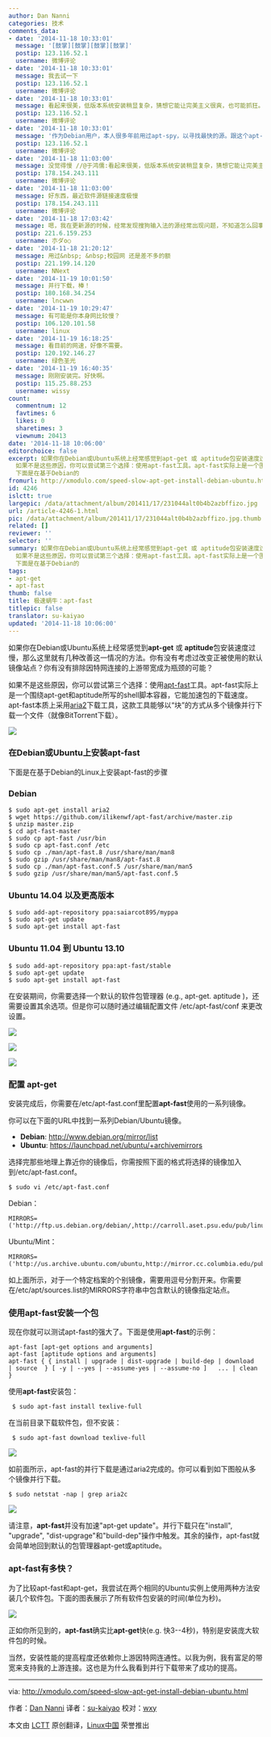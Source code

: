```yaml
---
author: Dan Nanni
categories: 技术
comments_data:
- date: '2014-11-18 10:33:01'
  message: '[鼓掌][鼓掌][鼓掌][鼓掌]'
  postip: 123.116.52.1
  username: 微博评论
- date: '2014-11-18 10:33:01'
  message: 我去试一下
  postip: 123.116.52.1
  username: 微博评论
- date: '2014-11-18 10:33:01'
  message: 看起来很美，低版本系统安装稍显复杂，猜想它能让完美主义很爽，也可能抓狂。
  postip: 123.116.52.1
  username: 微博评论
- date: '2014-11-18 10:33:01'
  message: '作为Debian用户，本人很多年前用过apt-spy，以寻找最快的源。跟这个apt-fast原理不同。//@西邮Linux兴趣小组: [鼓掌][鼓掌][鼓掌][鼓掌]'
  postip: 123.116.52.1
  username: 微博评论
- date: '2014-11-18 11:03:00'
  message: 没觉得慢 //@于鸿儒:看起来很美，低版本系统安装稍显复杂，猜想它能让完美主义很爽，也可能抓狂。
  postip: 178.154.243.111
  username: 微博评论
- date: '2014-11-18 11:03:00'
  message: 好东西，最近软件源链接速度极慢
  postip: 178.154.243.111
  username: 微博评论
- date: '2014-11-18 17:03:42'
  message: 嗯，我在更新源的时候，经常发现搜狗输入法的源经常出现问题，不知道怎么回事。还有一些库的经常会在update时抓取失败
  postip: 221.6.159.253
  username: 朩ダo○
- date: '2014-11-18 21:20:12'
  message: 用过&nbsp; &nbsp;校园网 还是差不多的额
  postip: 221.199.14.120
  username: NNext
- date: '2014-11-19 10:01:50'
  message: 并行下载，棒！
  postip: 180.168.34.254
  username: lncwwn
- date: '2014-11-19 10:29:47'
  message: 有可能是你本身网比较慢？
  postip: 106.120.101.58
  username: linux
- date: '2014-11-19 16:18:25'
  message: 看目前的网速，好像不需要。
  postip: 120.192.146.27
  username: 绿色圣光
- date: '2014-11-19 16:40:35'
  message: 刚刚安装完。好快啊。
  postip: 115.25.88.253
  username: wissy
count:
  commentnum: 12
  favtimes: 6
  likes: 0
  sharetimes: 3
  viewnum: 20413
date: '2014-11-18 10:06:00'
editorchoice: false
excerpt: 如果你在Debian或Ubuntu系统上经常感觉到apt-get 或 aptitude包安装速度过慢，那么这里就有几种改善这一情况的方法。你有没有考虑过改变正被使用的默认镜像站点？你有没有排除因特网连接的上游带宽成为瓶颈的可能？
  如果不是这些原因，你可以尝试第三个选择：使用apt-fast工具。apt-fast实际上是一个围绕apt-get和aptitude所写的shell脚本容器，它能加速包的下载速度。apt-fast本质上采用aria2下载工具，这款工具能够以块的方式从多个镜像并行下载一个文件（就像BitTorrent下载）。  在Debian或Ubuntu上安装apt-fast
  下面是在基于Debian的
fromurl: http://xmodulo.com/speed-slow-apt-get-install-debian-ubuntu.html
id: 4246
islctt: true
largepic: /data/attachment/album/201411/17/231044alt0b4b2azbffizo.jpg
url: /article-4246-1.html
pic: /data/attachment/album/201411/17/231044alt0b4b2azbffizo.jpg.thumb.jpg
related: []
reviewer: ''
selector: ''
summary: 如果你在Debian或Ubuntu系统上经常感觉到apt-get 或 aptitude包安装速度过慢，那么这里就有几种改善这一情况的方法。你有没有考虑过改变正被使用的默认镜像站点？你有没有排除因特网连接的上游带宽成为瓶颈的可能？
  如果不是这些原因，你可以尝试第三个选择：使用apt-fast工具。apt-fast实际上是一个围绕apt-get和aptitude所写的shell脚本容器，它能加速包的下载速度。apt-fast本质上采用aria2下载工具，这款工具能够以块的方式从多个镜像并行下载一个文件（就像BitTorrent下载）。  在Debian或Ubuntu上安装apt-fast
  下面是在基于Debian的
tags:
- apt-get
- apt-fast
thumb: false
title: 极速蜗牛：apt-fast
titlepic: false
translator: su-kaiyao
updated: '2014-11-18 10:06:00'
---
```


如果你在Debian或Ubuntu系统上经常感觉到**apt-get** 或 **aptitude**包安装速度过慢，那么这里就有几种改善这一情况的方法。你有没有考虑过改变正被使用的默认镜像站点？你有没有排除因特网连接的上游带宽成为瓶颈的可能？


如果不是这些原因，你可以尝试第三个选择：使用[apt-fast](https://github.com/ilikenwf/apt-fast)工具。apt-fast实际上是一个围绕apt-get和aptitude所写的shell脚本容器，它能加速包的下载速度。apt-fast本质上采用[aria2](http://aria2.sourceforge.net/)下载工具，这款工具能够以“块”的方式从多个镜像并行下载一个文件（就像BitTorrent下载）。


![](/data/attachment/album/201411/17/231044alt0b4b2azbffizo.jpg)


### 在Debian或Ubuntu上安装apt-fast


下面是在基于Debian的Linux上安装apt-fast的步骤


### Debian



```
$ sudo apt-get install aria2
$ wget https://github.com/ilikenwf/apt-fast/archive/master.zip
$ unzip master.zip
$ cd apt-fast-master
$ sudo cp apt-fast /usr/bin
$ sudo cp apt-fast.conf /etc
$ sudo cp ./man/apt-fast.8 /usr/share/man/man8
$ sudo gzip /usr/share/man/man8/apt-fast.8
$ sudo cp ./man/apt-fast.conf.5 /usr/share/man/man5
$ sudo gzip /usr/share/man/man5/apt-fast.conf.5

```

### Ubuntu 14.04 以及更高版本



```
$ sudo add-apt-repository ppa:saiarcot895/myppa
$ sudo apt-get update
$ sudo apt-get install apt-fast

```

### Ubuntu 11.04 到 Ubuntu 13.10



```
$ sudo add-apt-repository ppa:apt-fast/stable
$ sudo apt-get update
$ sudo apt-get install apt-fast

```

在安装期间，你需要选择一个默认的软件包管理器 (e.g., apt-get. aptitude )，还需要设置其余选项。但是你可以随时通过编辑配置文件 /etc/apt-fast/conf 来更改设置。


![](/data/attachment/album/201411/17/231048koqjhkywypycoqjq.jpg)


![](/data/attachment/album/201411/17/231052oxzhtjjxkh64x5h5.jpg)


![](/data/attachment/album/201411/17/231055ux6x764uufitvtlx.jpg)


### 配置 apt-get


安装完成后，你需要在/etc/apt-fast.conf里配置**apt-fast**使用的一系列镜像。


你可以在下面的URL中找到一系列Debian/Ubuntu镜像。


* **Debian**: <http://www.debian.org/mirror/list>
* **Ubuntu**: <https://launchpad.net/ubuntu/+archivemirrors>


选择完那些地理上靠近你的镜像后，你需按照下面的格式将选择的镜像加入到/etc/apt-fast.conf。



```
$ sudo vi /etc/apt-fast.conf

```

Debian：



```
MIRRORS=('http://ftp.us.debian.org/debian/,http://carroll.aset.psu.edu/pub/linux/distributions/debian/,http://debian.gtisc.gatech.edu/debian/,http://debian.lcs.mit.edu/debian/,http://mirror.cc.columbia.edu/debian/')

```

Ubuntu/Mint：



```
MIRRORS=('http://us.archive.ubuntu.com/ubuntu,http://mirror.cc.columbia.edu/pub/linux/ubuntu/archive/,http://mirror.cc.vt.edu/pub2/ubuntu/,http://mirror.umd.edu/ubuntu/,http://mirrors.mit.edu/ubuntu/')

```

如上面所示，对于一个特定档案的个别镜像，需要用逗号分割开来。你需要在/etc/apt/sources.list的MIRRORS字符串中包含默认的镜像指定站点。


### 使用apt-fast安装一个包


现在你就可以测试apt-fast的强大了。下面是使用**apt-fast**的示例：



```
apt-fast [apt-get options and arguments]
apt-fast [aptitude options and arguments]
apt-fast { { install | upgrade | dist-upgrade | build-dep | download  | source  } [ -y | --yes | --assume-yes | --assume-no ]   ... | clean }

```

使用**apt-fast**安装包：



```
 $ sudo apt-fast install texlive-full

```

在当前目录下载软件包，但不安装：



```
 $ sudo apt-fast download texlive-full

```

![](/data/attachment/album/201411/17/231059pnukg1qinsok1zkz.jpg)


如前面所示，apt-fast的并行下载是通过aria2完成的。你可以看到如下图般从多个镜像并行下载。



```
$ sudo netstat -nap | grep aria2c

```

![](/data/attachment/album/201411/17/231101wv6cc1769gskikej.jpg)


请注意，**apt-fast**并没有加速"apt-get update"。并行下载只在"install", "upgrade", "dist-upgrage"和"build-dep"操作中触发。其余的操作，apt-fast就会简单地回到默认的包管理器apt-get或aptitude。


### apt-fast有多快？


为了比较apt-fast和apt-get，我尝试在两个相同的Ubuntu实例上使用两种方法安装几个软件包。下面的图表展示了所有软件包安装的时间(单位为秒)。


![](/data/attachment/album/201411/17/231104fzbhx7xhhsbs3hh3.jpg)


正如你所见到的，**apt-fast**确实比**apt-get**快(e.g. 快3--4秒)，特别是安装庞大软件包的时候。


当然，安装性能的提高程度还依赖你上游因特网连通性。以我为例，我有富足的带宽来支持我的上游连接。这也是为什么我看到并行下载带来了成功的提高。




---


via: <http://xmodulo.com/speed-slow-apt-get-install-debian-ubuntu.html>


作者：[Dan Nanni](http://xmodulo.com/author/nanni) 译者：[su-kaiyao](https://github.com/su-kaiyao) 校对：[wxy](https://github.com/wxy)


本文由 [LCTT](https://github.com/LCTT/TranslateProject) 原创翻译，[Linux中国](http://linux.cn/) 荣誉推出